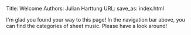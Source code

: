 Title: Welcome
Authors: Julian Harttung
URL:
save_as: index.html

I'm glad you found your way to this page! In the navigation bar above, you can find the categories of sheet music.
Please have a look around!
